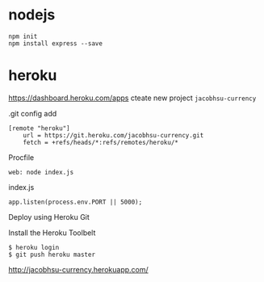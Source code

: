 # nodejs

`npm init`  
`npm install express --save`  

# heroku

https://dashboard.heroku.com/apps
cteate new project `jacobhsu-currency` 

.git config  add
```
[remote "heroku"]
    url = https://git.heroku.com/jacobhsu-currency.git
    fetch = +refs/heads/*:refs/remotes/heroku/*
```

Procfile
```
web: node index.js
```

index.js
```
app.listen(process.env.PORT || 5000);
```


Deploy using Heroku Git  

Install the Heroku Toolbelt  
```
$ heroku login
$ git push heroku master
```

http://jacobhsu-currency.herokuapp.com/ 

